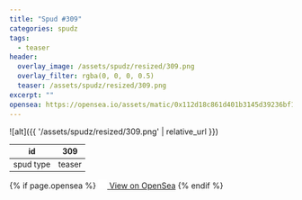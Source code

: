```yaml
---
title: "Spud #309"
categories: spudz
tags:
  - teaser
header:
  overlay_image: /assets/spudz/resized/309.png
  overlay_filter: rgba(0, 0, 0, 0.5)
  teaser: /assets/spudz/resized/309.png
excerpt: ""
opensea: https://opensea.io/assets/matic/0x112d18c861d401b3145d39236bf149f01e18beed/309
---
```

![alt]({{ '/assets/spudz/resized/309.png' | relative_url }})

| id | 309 |
|-|-|
| spud type | teaser |

{% if page.opensea %}
<a href="{{page.opensea}}" class="btn btn--info" onclick="window.open(this.href, '_blank'); return false;"><img src="/assets/images/opensea.svg" width="16px"><span>  View on OpenSea</span></a>
{% endif %}
